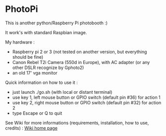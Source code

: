 # PhotoPi
This is another python/Raspberry Pi photobooth :)

It work's with standard Raspbian image.

My hardware :
- Raspberry pi 2 or 3 (not tested on another version, but everything should be fine)
- Canon Rebel T2i Camera (550d in Europe), with AC adapter (or any other DSLR recognize by Gphoto2)
- an old 17' vga monitor

Quick information on how to use it :
- just launch ./go.sh (with local or distant terminal)
- use key 1, left mouse button or GPIO switch (default pin #36) for action 1
- use key 2, right mouse button or GPIO switch (default pin #32) for action 2
- type Escape or Q to quit

See Wiki for more informations (requirements, installation, how to use, credits) :
[Wiki home page](https://github.com/JulienLegrand/PhotoPi/wiki)
